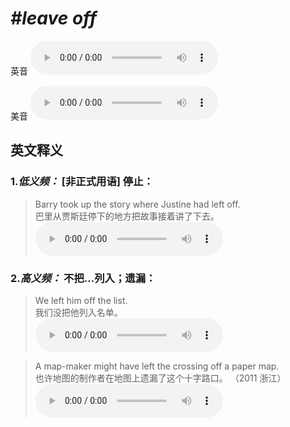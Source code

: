 # ***\#leave off*** 
英音
<audio src="./media/leave off1_AAC.aac" controls="controls"></audio>

美音
<audio src="./media/leave off2_AAC.aac" controls="controls"></audio>



  

英文释义
---
### 1.*低义频：* **[非正式用语] 停止：**  

 > Barry took up the story where Justine had left off.   
 > 巴里从贾斯廷停下的地方把故事接着讲了下去。    
<audio src="./media/leave-19.aac" controls="controls"></audio>

### 2.*高义频：* **不把...列入；遗漏：**  

 > We left him off the list.   
 > 我们没把他列入名单。    
<audio src="./media/leave-20.aac" controls="controls"></audio>

 > A map-maker might have left the crossing off a paper map.   
 > 也许地图的制作者在地图上遗漏了这个十字路口。  （2011 浙江）  
<audio src="./media/leave-21.aac" controls="controls"></audio>


